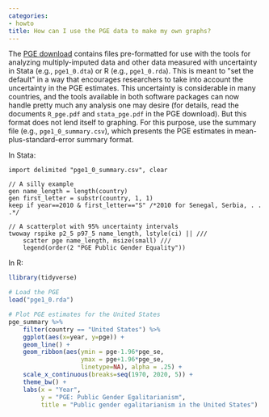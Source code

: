 ```yaml
---
categories:
- howto
title: How can I use the PGE data to make my own graphs?
---
```


The [PGE download](../../../pge_downloads.qmd) contains files pre-formatted for use with the tools for analyzing multiply-imputed data and other data measured with uncertainty in Stata (e.g., `pge1_0.dta`) or R (e.g., `pge1_0.rda`). This is meant to "set the default" in a way that encourages researchers to take into account the uncertainty in the PGE estimates.  This uncertainty is considerable in many countries, and the tools available in both software packages can now handle pretty much any analysis one may desire (for details, read the documents `R_pge.pdf` and `stata_pge.pdf` in the PGE download). But this format does not lend itself to graphing.  For this purpose, use the summary file (e.g., `pge1_0_summary.csv`), which presents the PGE estimates in mean-plus-standard-error summary format.

In Stata:

```
import delimited "pge1_0_summary.csv", clear

// A silly example
gen name_length = length(country)
gen first_letter = substr(country, 1, 1)
keep if year==2010 & first_letter=="S" /*2010 for Senegal, Serbia, . . .*/

// A scatterplot with 95% uncertainty intervals
twoway rspike p2_5 p97_5 name_length, lstyle(ci) || ///
    scatter pge name_length, msize(small) ///
    legend(order(2 "PGE Public Gender Equality")) 
```

In R: 

```R
llibrary(tidyverse)

# Load the PGE
load("pge1_0.rda")

# Plot PGE estimates for the United States
pge_summary %>% 
    filter(country == "United States") %>% 
    ggplot(aes(x=year, y=pge)) + 
    geom_line() +
    geom_ribbon(aes(ymin = pge-1.96*pge_se,
                    ymax = pge+1.96*pge_se, 
                    linetype=NA), alpha = .25) +
    scale_x_continuous(breaks=seq(1970, 2020, 5)) +
    theme_bw() + 
    labs(x = "Year", 
         y = "PGE: Public Gender Egalitarianism",
         title = "Public gender egalitarianism in the United States")
```
      

